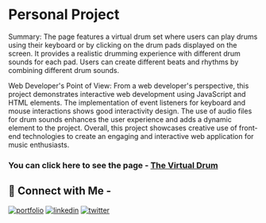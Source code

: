 
# Personal Project

Summary: The page features a virtual drum set where users can play drums using their keyboard or by clicking on the drum pads displayed on the screen. It provides a realistic drumming experience with different drum sounds for each pad. Users can create different beats and rhythms by combining different drum sounds.

Web Developer's Point of View: From a web developer's perspective, this project demonstrates interactive web development using JavaScript and HTML elements. The implementation of event listeners for keyboard and mouse interactions shows good interactivity design. The use of audio files for drum sounds enhances the user experience and adds a dynamic element to the project. Overall, this project showcases creative use of front-end technologies to create an engaging and interactive web application for music enthusiasts.

### You can click here to see the page - [The Virtual Drum](https://mr7kitkat.github.io/TheVirtualDrum/)

 
## 🔗 Connect with Me -
[![portfolio](https://img.shields.io/badge/my_portfolio-000?style=for-the-badge&logo=ko-fi&logoColor=white)](https://mr7kitkat.github.io/mr7kitkat/)
[![linkedin](https://img.shields.io/badge/linkedin-0A66C2?style=for-the-badge&logo=linkedin&logoColor=white)](https://www.linkedin.com/in/priyanshukumar-spj/)
[![twitter](https://img.shields.io/badge/twitter-1DA1F2?style=for-the-badge&logo=twitter&logoColor=white)](https://twitter.com/i_mr_kitkat)

